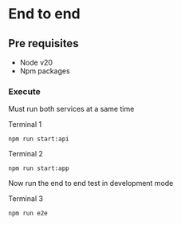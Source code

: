 # End to end

## Pre requisites

- Node v20
- Npm packages

### Execute

Must run both services at a same time

Terminal 1

```shell
npm run start:api
```

Terminal 2

```shell
npm run start:app
```

Now run the end to end test in development mode

Terminal 3

```shell
npm run e2e
```
